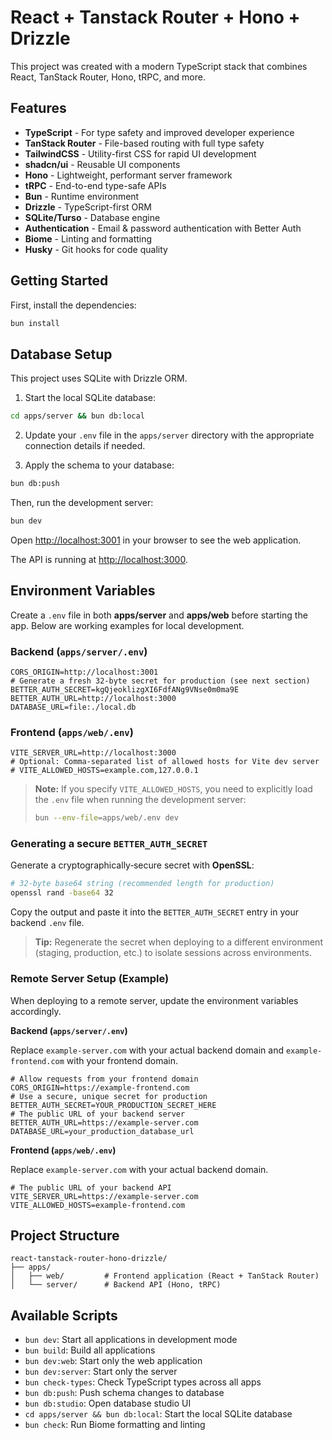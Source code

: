 # React + Tanstack Router + Hono + Drizzle

This project was created with a modern TypeScript stack that combines React, TanStack Router, Hono, tRPC, and more.

## Features

- **TypeScript** - For type safety and improved developer experience
- **TanStack Router** - File-based routing with full type safety
- **TailwindCSS** - Utility-first CSS for rapid UI development
- **shadcn/ui** - Reusable UI components
- **Hono** - Lightweight, performant server framework
- **tRPC** - End-to-end type-safe APIs
- **Bun** - Runtime environment
- **Drizzle** - TypeScript-first ORM
- **SQLite/Turso** - Database engine
- **Authentication** - Email & password authentication with Better Auth
- **Biome** - Linting and formatting
- **Husky** - Git hooks for code quality

## Getting Started

First, install the dependencies:

```bash
bun install
```

## Database Setup

This project uses SQLite with Drizzle ORM.

1. Start the local SQLite database:

```bash
cd apps/server && bun db:local
```

2. Update your `.env` file in the `apps/server` directory with the appropriate connection details if needed.

3. Apply the schema to your database:

```bash
bun db:push
```

Then, run the development server:

```bash
bun dev
```

Open [http://localhost:3001](http://localhost:3001) in your browser to see the web application.

The API is running at [http://localhost:3000](http://localhost:3000).

## Environment Variables

Create a `.env` file in both **apps/server** and **apps/web** before starting the app. Below are working examples for local development.

### Backend (`apps/server/.env`)

```env
CORS_ORIGIN=http://localhost:3001
# Generate a fresh 32‑byte secret for production (see next section)
BETTER_AUTH_SECRET=kgQjeoklizgXI6FdfANg9VNse0m0ma9E
BETTER_AUTH_URL=http://localhost:3000
DATABASE_URL=file:./local.db
```

### Frontend (`apps/web/.env`)

```env
VITE_SERVER_URL=http://localhost:3000
# Optional: Comma-separated list of allowed hosts for Vite dev server
# VITE_ALLOWED_HOSTS=example.com,127.0.0.1
```

> **Note:** If you specify `VITE_ALLOWED_HOSTS`, you need to explicitly load the `.env` file when running the development server:
>
> ```bash
> bun --env-file=apps/web/.env dev
> ```

### Generating a secure `BETTER_AUTH_SECRET`

Generate a cryptographically‑secure secret with **OpenSSL**:

```bash
# 32‑byte base64 string (recommended length for production)
openssl rand -base64 32
```

Copy the output and paste it into the `BETTER_AUTH_SECRET` entry in your backend `.env` file.

> **Tip:** Regenerate the secret when deploying to a different environment (staging, production, etc.) to isolate sessions across environments.

### Remote Server Setup (Example)

When deploying to a remote server, update the environment variables accordingly.

**Backend (`apps/server/.env`)**

Replace `example-server.com` with your actual backend domain and `example-frontend.com` with your frontend domain.

```env
# Allow requests from your frontend domain
CORS_ORIGIN=https://example-frontend.com
# Use a secure, unique secret for production
BETTER_AUTH_SECRET=YOUR_PRODUCTION_SECRET_HERE
# The public URL of your backend server
BETTER_AUTH_URL=https://example-server.com
DATABASE_URL=your_production_database_url
```

**Frontend (`apps/web/.env`)**

Replace `example-server.com` with your actual backend domain.

```env
# The public URL of your backend API
VITE_SERVER_URL=https://example-server.com
VITE_ALLOWED_HOSTS=example-frontend.com
```

## Project Structure

```
react-tanstack-router-hono-drizzle/
├── apps/
│   ├── web/         # Frontend application (React + TanStack Router)
│   └── server/      # Backend API (Hono, tRPC)
```

## Available Scripts

- `bun dev`: Start all applications in development mode
- `bun build`: Build all applications
- `bun dev:web`: Start only the web application
- `bun dev:server`: Start only the server
- `bun check-types`: Check TypeScript types across all apps
- `bun db:push`: Push schema changes to database
- `bun db:studio`: Open database studio UI
- `cd apps/server && bun db:local`: Start the local SQLite database
- `bun check`: Run Biome formatting and linting
